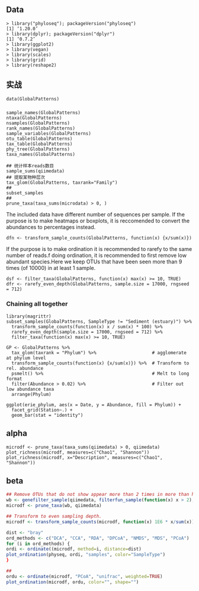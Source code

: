 ## Data
```
> library("phyloseq"); packageVersion("phyloseq")
[1] ‘1.20.0’
> library(dplyr); packageVersion("dplyr")
[1] ‘0.7.2’
> library(ggplot2)
> library(vegan)
> library(scales)
> library(grid)
> library(reshape2)
```

## 实战

```
data(GlobalPatterns)
```

### 
```
sample_names(GlobalPatterns)
ntaxa(GlobalPatterns)
nsamples(GlobalPatterns)
rank_names(GlobalPatterns)
sample_variables(GlobalPatterns)
otu_table(GlobalPatterns)
tax_table(GlobalPatterns)
phy_tree(GlobalPatterns)
taxa_names(GlobalPatterns)
```

```
## 统计样本reads数目
sample_sums(qiimedata)
## 提取某物种层次
tax_glom(GlobalPatterns, taxrank="Family")
## 
subset_samples
##
prune_taxa(taxa_sums(microdata) > 0, )

```
The included data have different number of sequences per sample. If the purpose is to make heatmaps or boxplots, it is reccomended to convert the abundances to percentages instead.
```
dfn <- transform_sample_counts(GlobalPatterns, function(x) {x/sum(x)})
```
If the purpose is to make ordination it is recommended to rarefy to the same number of reads.f doing ordination, it is recommended to first remove low abundant species.Here we keep OTUs that have been seen more than 9 times (of 10000) in at least 1 sample.
```
dsf <- filter_taxa(GlobalPatterns, function(x) max(x) >= 10, TRUE)
dfr <- rarefy_even_depth(GlobalPatterns, sample.size = 17000, rngseed = 712)
```

### Chaining all together
```
library(magrittr)
subset_samples(GlobalPatterns, SampleType != "Sediment (estuary)") %>%
  transform_sample_counts(function(x) x / sum(x) * 100) %>%
  rarefy_even_depth(sample.size = 17000, rngseed = 712) %>%
  filter_taxa(function(x) max(x) >= 10, TRUE)

GP <- GlobalPatterns %>%
  tax_glom(taxrank = "Phylum") %>%                     # agglomerate at phylum level
  transform_sample_counts(function(x) {x/sum(x)}) %>%  # Transform to rel. abundance
  psmelt() %>%                                         # Melt to long format
  filter(Abundance > 0.02) %>%                         # Filter out low abundance taxa
  arrange(Phylum)  
```

```
ggplot(erie_phylum, aes(x = Date, y = Abundance, fill = Phylum)) + 
  facet_grid(Station~.) +
  geom_bar(stat = "identity")
```

## alpha
```
microdf <- prune_taxa(taxa_sums(qiimedata) > 0, qiimedata)
plot_richness(microdf, measures=c("Chao1", "Shannon"))
plot_richness(microdf, x="Description", measures=c("Chao1", "Shannon"))
```

## beta
```r
## Remove OTUs that do not show appear more than 2 times in more than half the samples
wb <- genefilter_sample(qiimedata, filterfun_sample(function(x) x > 2), A=0.5*nsamples(qiimedata))
microdf <- prune_taxa(wb, qiimedata)

## Transform to even sampling depth.
microdf <- transform_sample_counts(microdf, function(x) 1E6 * x/sum(x))

dist <- "bray"
ord_methods <- c("DCA", "CCA", "RDA", "DPCoA", "NMDS", "MDS", "PCoA")
for (i in ord_methods) {
ordi <- ordinate((microdf, method=i, distance=dist)
plot_ordination(physeq, ordi, "samples", color="SampleType")
}

##
ordu <- ordinate(microdf, "PCoA", "unifrac", weighted=TRUE)
plot_ordination(microdf, ordu, color="", shape="")
```




